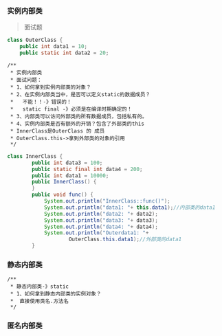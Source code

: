 ### 实例内部类

> 面试题

```java
class OuterClass {
    public int data1 = 10;
    public static int data2 = 20;
```
    /**
     * 实例内部类
     * 面试问题：
     * 1、如何拿到实例内部类的对象？
     * 2、在实例内部类当中，是否可以定义static的数据成员？
     *   不能！！-》错误的！
     *   static final -》必须是在编译时期确定的！
     * 3、内部类可以访问外部类的所有数据成员，包括私有的。
     * 4、实例内部类是否有额外的开销？包含了外部类的this
     * InnerClass是OuterClass 的 成员
     * OuterClass.this->拿到外部类的对象的引用
     */

```java
class InnerClass {
        public int data3 = 100;
        public static final int data4 = 200;
        public int data1 = 10000;
        public InnerClass() {
        }
        public void func() {
            System.out.println("InnerClass::func()");
            System.out.println("data1: "+ this.data1);//内部类的data1
            System.out.println("data2: "+ data2);
            System.out.println("data3: "+ data3);
            System.out.println("data4: "+ data4);
            System.out.println("Outerdata1: "+
                    OuterClass.this.data1);//外部类的data1
        }
```

### 静态内部类

    /**
     * 静态内部类-》static
     * 1、如何拿到静态内部类的实例对象？
     *  直接使用类名.方法名
     */




### 匿名内部类
